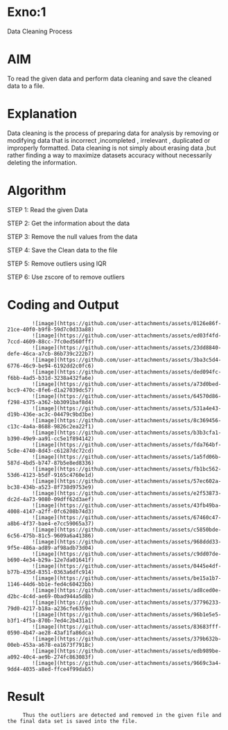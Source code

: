 # Exno:1
Data Cleaning Process

# AIM
To read the given data and perform data cleaning and save the cleaned data to a file.

# Explanation
Data cleaning is the process of preparing data for analysis by removing or modifying data that is incorrect ,incompleted , irrelevant , duplicated or improperly formatted. Data cleaning is not simply about erasing data ,but rather finding a way to maximize datasets accuracy without necessarily deleting the information.

# Algorithm
STEP 1: Read the given Data

STEP 2: Get the information about the data

STEP 3: Remove the null values from the data

STEP 4: Save the Clean data to the file

STEP 5: Remove outliers using IQR

STEP 6: Use zscore of to remove outliers

# Coding and Output

            ![image](https://github.com/user-attachments/assets/0126e86f-21ce-40f0-b9f8-59d7c0d33a88)
            ![image](https://github.com/user-attachments/assets/ed03f4fd-7ccd-4609-88cc-7fc0ed560fff)
            ![image](https://github.com/user-attachments/assets/23dd8840-defe-46ca-a7cb-86b739c222b7)
            ![image](https://github.com/user-attachments/assets/3ba3c5d4-6776-46c9-be94-6192dd2c0fc6)
            ![image](https://github.com/user-attachments/assets/ded094fc-f6bb-4ad5-b31d-3238a432fa6e)
            ![image](https://github.com/user-attachments/assets/a73d0bed-bcc9-470c-8fe6-d1a27039dc57)
            ![image](https://github.com/user-attachments/assets/64570d86-f298-4375-a362-bb3091baf8d4)
            ![image](https://github.com/user-attachments/assets/531a4e43-d19b-436e-ac3c-04479c9bd3be)
            ![image](https://github.com/user-attachments/assets/8c369456-c13c-4a4a-8688-9826c2ea22f1)
            ![image](https://github.com/user-attachments/assets/b3b3cfa1-b390-49e9-aa91-cc5e1f894142)
            ![image](https://github.com/user-attachments/assets/fda764bf-5c8e-4740-8d43-c61287dc72cd)
            ![image](https://github.com/user-attachments/assets/1a5fd06b-587d-4bd5-b747-87b5e8ed8336)
            ![image](https://github.com/user-attachments/assets/fb1bc562-53d6-4123-b5df-9165c4760e1d)
            ![image](https://github.com/user-attachments/assets/57ec602a-bc38-434b-a523-8f738d9753e9)
            ![image](https://github.com/user-attachments/assets/e2f53873-dc2d-4a73-9080-09dff62d3aef)
            ![image](https://github.com/user-attachments/assets/43fb49ba-4008-4147-a2ff-0fc6208b74d3)
            ![image](https://github.com/user-attachments/assets/67460c47-a8b6-4f37-bae4-e7cc59065a37)
            ![image](https://github.com/user-attachments/assets/c5850bde-6c56-475b-81c5-9609a6a41386)
            ![image](https://github.com/user-attachments/assets/968ddd33-9f5e-486a-ad89-af98adb73d04)
            ![image](https://github.com/user-attachments/assets/c9dd07de-b690-4e34-b29a-12e7da01641f)
            ![image](https://github.com/user-attachments/assets/0445e4df-b77b-435d-8351-0363a6dfc914)
            ![image](https://github.com/user-attachments/assets/be15a1b7-1146-44d6-bb1e-fed4c60423bb)
            ![image](https://github.com/user-attachments/assets/ad8ced0e-d2bc-4c4d-ae69-0bad944a5d8b)
            ![image](https://github.com/user-attachments/assets/37796233-79d0-4217-b18a-a236cfe6359e)
            ![image](https://github.com/user-attachments/assets/96b1e5e5-b3f1-4f5a-870b-7ed4c2b431a1)
            ![image](https://github.com/user-attachments/assets/83683fff-0590-4b47-ae28-43af1fa86dca)
            ![image](https://github.com/user-attachments/assets/379b632b-00eb-453a-a678-ea1673f7918c)
            ![image](https://github.com/user-attachments/assets/edb989be-a092-40c4-ae9b-274fc863083f)
            ![image](https://github.com/user-attachments/assets/9669c3a4-9dd4-4035-a8ed-ffce4f99dab5)































# Result
         Thus the outliers are detected and removed in the given file and the final data set is saved into the file.
